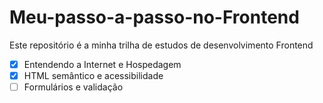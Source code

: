 # Meu-passo-a-passo-no-Frontend
Este repositório é a minha trilha de estudos de desenvolvimento Frontend

- [x] Entendendo a Internet e Hospedagem<br>
- [x] HTML semântico e acessibilidade<br>
- [ ] Formulários e validação<br>
